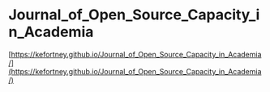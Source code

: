 # Journal_of_Open_Source_Capacity_in_Academia

[https://kefortney.github.io/Journal_of_Open_Source_Capacity_in_Academia/](https://kefortney.github.io/Journal_of_Open_Source_Capacity_in_Academia/)
